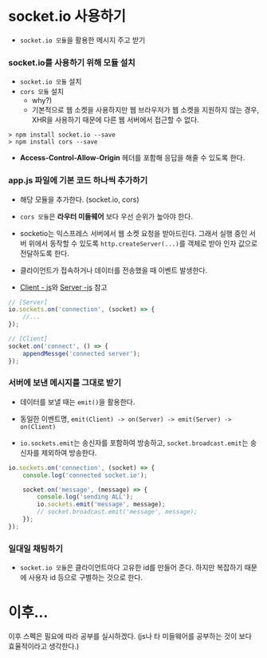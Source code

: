 # socket.io 사용하기

- `socket.io 모듈`을 활용한 메시지 주고 받기

### socket.io를 사용하기 위해 모듈 설치

- `socket.io 모듈` 설치
- `cors 모듈` 설치
    - why?)
    - 기본적으로 웹 소켓을 사용하지만 웹 브라우저가 웹 소켓을 지원하지 않는 경우, XHR을 사용하기 때문에 다른 웹 서버에서 접근할 수 없다.

```text
> npm install socket.io --save
> npm install cors --save
```

- __Access-Control-Allow-Origin__ 헤더를 포함해 응답을 해줄 수 있도록 한다.

### app.js 파일에 기본 코드 하나씩 추가하기

- 해당 모듈을 추가한다. (socket.io, cors)
- `cors 모듈`은 __라우터 미들웨어__ 보다 우선 순위가 높아야 한다.
- socketio는 익스프레스 서버에서 웹 소켓 요청을 받아드린다. 그래서 실행 중인 서버 위에서 동작할 수 있도록 `http.createServer(...)`를 객체로 받아 인자 값으로 전달하도록 한다.

- 클라이언트가 접속하거나 데이터를 전송했을 때 이벤트 발생한다.
- [Client - js](10.express_with_socketio/public/chat.js)와 [Server -js](10.express_with_socketio/app.js) 참고

```javascript
// [Server]
io.sockets.on('connection', (socket) => {
    //...
});
```

```javascript
// [Client]
socket.on('connect', () => {
    appendMessge('connected server');
});
```

### 서버에 보낸 메시지를 그대로 받기

- 데이터를 보낼 때는 `emit()`을 활용한다.
- 동일한 이벤트명, `emit(Client) -> on(Server) -> emit(Server) -> on(Client)`

- `io.sockets.emit`는 송신자를 포함하여 방송하고, `socket.broadcast.emit`는 송신자를 제외하여 방송한다.

```javascript
io.sockets.on('connection', (socket) => {
    console.log('connected socket.io');

    socket.on('message', (message) => {
        console.log('sending ALL');
        io.sockets.emit('message', message);
        // socket.broadcast.emit('message', message);
    });
});
```

### 일대일 채팅하기

- `socket.io 모듈`은 클라이언트마다 고유한 id를 만들어 준다. 하지만 복잡하기 때문에 사용자 id 등으로 구별하는 것으로 한다.


# 이후...

이후 스펙은 필요에 따라 공부를 실시하겠다. (js나 타 미들웨어를 공부하는 것이 보다 효율적이라고 생각한다.)
